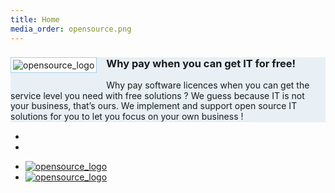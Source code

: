 ```yaml
---
title: Home
media_order: opensource.png
---
```


<style>
#extra {
  margin-bottom: 10px; }

#extra .box {
  background-color: #e8f0f6;
  border-color: #D5E9F6; }

#extra p {
  line-height: 1.2em;
  margin: 0px 0px 5px 0px; }

#extra em {
  font-style: italic; }

#extra span {
  color: #d26511;
  font-size: 120%; }

#player, #gallery {
  background: #FFFFFF;
  float: left;
  clear: both;
  margin: 0px 15px 15px 0px;
  padding: 3px;
  border: 1px solid #a9cde5; }    
</style>

<div id="extra">
  <div class="box" style="background-color: #e8f0f6;border-color: #D5E9F6;">
    <div id="player">
<img src="/user/pages/01.home/opensource.png" alt="opensource_logo">
    </div>
    <h3>Why pay when you can get IT for free!</h3>
<p>Why pay software licences when you can get the service level you need with free solutions ? We guess because IT is not your business, that’s ours. We implement and support open source IT solutions for you to let you focus on your own business !</p>
  </div>
</div>

<div class="uk-slidenav-position" data-uk-slideshow>
    <ul class="uk-slideshow">
        <li></li>
        <li></li>
    </ul>
    <a href="" class="uk-slidenav uk-slidenav-contrast uk-slidenav-previous" data-uk-slideshow-item="previous"></a>
    <a href="" class="uk-slidenav uk-slidenav-contrast uk-slidenav-next" data-uk-slideshow-item="next"></a>
    <ul class="uk-dotnav uk-dotnav-contrast uk-position-bottom uk-flex-center">
        <li data-uk-slideshow-item="0"><a href=""><img src="/user/pages/01.home/opensource.png" alt="opensource_logo"></a></li>
        <li data-uk-slideshow-item="1"><a href=""><img src="/user/pages/01.home/opensource.png" alt="opensource_logo"></a></li>
    </ul>
</div>

